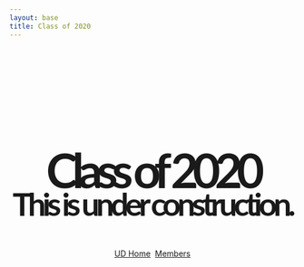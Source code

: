 ```yaml
---
layout: base
title: Class of 2020
---
```


<div style="margin:0 auto; width:100%; height:200px; margin-top:180px; text-align:center;">
<h1 style="font-size:600%; font-family:Lato, Helvetica Neue, HelveticaNeue, Arial, sans-serif; font-weight:bold; letter-spacing:-10px;">Class of 2020</h1>
<h2 style="font-size:400%;font-family:Lato, Helvetica Neue, HelveticaNeue, Arial, sans-serif; letter-spacing:-6px; margin-top:-80px;">This is under construction.</h2>
<a href="{{ site.baseurl }}/index1.html" alt="Under Development, homepage!">UD Home</a>&nbsp;&nbsp;<a href="{{ site.baseurl }}/class/" alt="Class of 2020, who they are?">Members</a>

